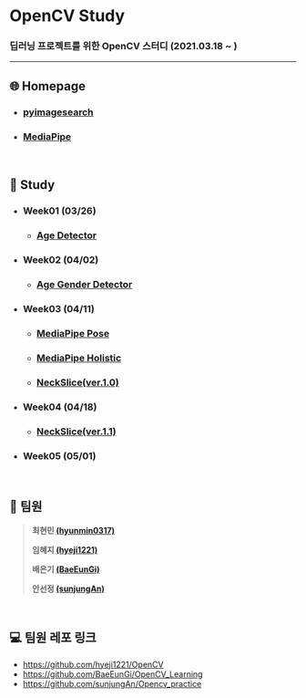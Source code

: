# OpenCV Study
### 딥러닝 프로젝트를 위한 OpenCV 스터디 (2021.03.18 ~ )

---

## :globe_with_meridians: Homepage

* ### [pyimagesearch](https://www.pyimagesearch.com/)

* ### [MediaPipe](https://google.github.io/mediapipe/)

<br>

## :book: Study

* ### Week01 (03/26)

  * ### [Age Detector](https://github.com/hyunmin0317/OpenCV_Study/blob/master/AgeDetector/AgeDetector.md)

* ### Week02 (04/02)

  * ### [Age Gender Detector](https://github.com/hyunmin0317/OpenCV_Study/blob/master/AgeGenderDetector/AgeGenderDetector.md)

* ### Week03 (04/11)

  * ### [MediaPipe Pose](https://github.com/hyunmin0317/OpenCV_Study/blob/master/MediaPipePose/MediaPipePose.md)
  
  * ### [MediaPipe Holistic](https://github.com/hyunmin0317/OpenCV_Study/blob/master/MediaPipeHolistic/MediaPipeHolistic.md)
  
  * ### [NeckSlice(ver.1.0)](https://github.com/hyunmin0317/OpenCV_Study/blob/master/NeckSlice/NeckSlice(ver.1.0)/Github/NeckSlice(ver.1.0).md)
  
* ### Week04 (04/18)

  * ### [NeckSlice(ver.1.1)](https://github.com/hyunmin0317/OpenCV_Study/blob/master/NeckSlice/NeckSlice(ver.1.1)/Github/NeckSlice(ver.1.1).md)
  
* ### Week05 (05/01)

<br>

## :turtle: 팀원 

> **최현민 [(hyunmin0317)](https://github.com/hyunmin0317?tab=repositories)**
>
> **임혜지 [(hyeji1221)](https://github.com/hyeji1221)**
>
> **배은기 [(BaeEunGi)](https://github.com/BaeEunGi)**
>
> **안선정 [(sunjungAn)](https://github.com/sunjungAn)**

<br>

## :computer: 팀원 레포 링크

* https://github.com/hyeji1221/OpenCV
* https://github.com/BaeEunGi/OpenCV_Learning
* https://github.com/sunjungAn/Opencv_practice
